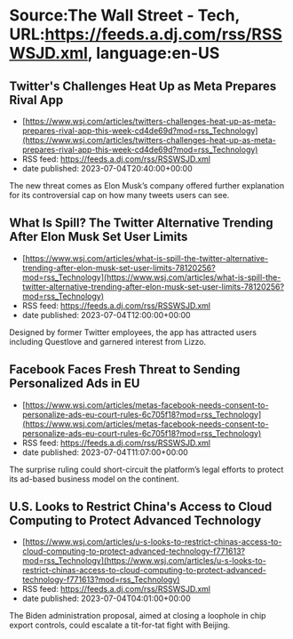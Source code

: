 # Source:The Wall Street - Tech, URL:https://feeds.a.dj.com/rss/RSSWSJD.xml, language:en-US

## Twitter's Challenges Heat Up as Meta Prepares Rival App
 - [https://www.wsj.com/articles/twitters-challenges-heat-up-as-meta-prepares-rival-app-this-week-cd4de69d?mod=rss_Technology](https://www.wsj.com/articles/twitters-challenges-heat-up-as-meta-prepares-rival-app-this-week-cd4de69d?mod=rss_Technology)
 - RSS feed: https://feeds.a.dj.com/rss/RSSWSJD.xml
 - date published: 2023-07-04T20:40:00+00:00

The new threat comes as Elon Musk’s company offered further explanation for its controversial cap on how many tweets users can see.

## What Is Spill? The Twitter Alternative Trending After Elon Musk Set User Limits
 - [https://www.wsj.com/articles/what-is-spill-the-twitter-alternative-trending-after-elon-musk-set-user-limits-78120256?mod=rss_Technology](https://www.wsj.com/articles/what-is-spill-the-twitter-alternative-trending-after-elon-musk-set-user-limits-78120256?mod=rss_Technology)
 - RSS feed: https://feeds.a.dj.com/rss/RSSWSJD.xml
 - date published: 2023-07-04T12:00:00+00:00

Designed by former Twitter employees, the app has attracted users including Questlove and garnered interest from Lizzo.

## Facebook Faces Fresh Threat to Sending Personalized Ads in EU
 - [https://www.wsj.com/articles/metas-facebook-needs-consent-to-personalize-ads-eu-court-rules-6c705f18?mod=rss_Technology](https://www.wsj.com/articles/metas-facebook-needs-consent-to-personalize-ads-eu-court-rules-6c705f18?mod=rss_Technology)
 - RSS feed: https://feeds.a.dj.com/rss/RSSWSJD.xml
 - date published: 2023-07-04T11:07:00+00:00

The surprise ruling could short-circuit the platform’s legal efforts to protect its ad-based business model on the continent.

## U.S. Looks to Restrict China's Access to Cloud Computing to Protect Advanced Technology
 - [https://www.wsj.com/articles/u-s-looks-to-restrict-chinas-access-to-cloud-computing-to-protect-advanced-technology-f771613?mod=rss_Technology](https://www.wsj.com/articles/u-s-looks-to-restrict-chinas-access-to-cloud-computing-to-protect-advanced-technology-f771613?mod=rss_Technology)
 - RSS feed: https://feeds.a.dj.com/rss/RSSWSJD.xml
 - date published: 2023-07-04T04:01:00+00:00

The Biden administration proposal, aimed at closing a loophole in chip export controls, could escalate a tit-for-tat fight with Beijing.

